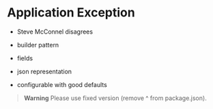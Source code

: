 # Application Exception

- Steve McConnel disagrees

- builder pattern
- fields
- json representation
- configurable with good defaults

> **Warning**
> Please use fixed version (remove ^ from package.json).
